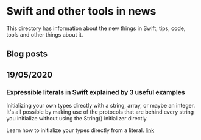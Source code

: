 # Swift and other tools in news

This directory has information about the new things in Swift, tips, code, tools and other things about it. 

## Blog posts

## 19/05/2020

### Expressible literals in Swift explained by 3 useful examples

Initializing your own types directly with a string, array, or maybe an integer. It's all possible by making use of the protocols that are behind every string you initialize without using the String() initializer directly.

Learn how to initialize your types directly from a literal.
[link](https://www.avanderlee.com/swift/expressible-literals/)


